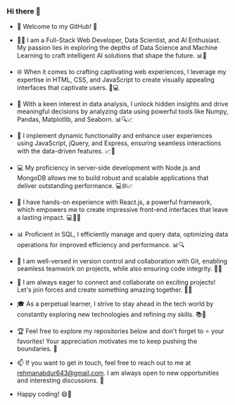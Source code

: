 ### Hi there 👋 

- 🚀 Welcome to my GitHub! 🚀

- 👨‍💻 I am a Full-Stack Web Developer, Data Scientist, and AI Enthusiast. My passion lies in exploring the depths of Data Science and Machine Learning to craft intelligent AI solutions that shape the future. 📊🤖

- 🌐 When it comes to crafting captivating web experiences, I leverage my expertise in HTML, CSS, and JavaScript to create visually appealing interfaces that captivate users. 🎨💻

- 🧠 With a keen interest in data analysis, I unlock hidden insights and drive meaningful decisions by analyzing data using powerful tools like Numpy, Pandas, Matplotlib, and Seaborn. 📊🔍📈

- 🔧 I implement dynamic functionality and enhance user experiences using JavaScript, jQuery, and Express, ensuring seamless interactions with the data-driven features. 📈🌟

- 💻 My proficiency in server-side development with Node.js and MongoDB allows me to build robust and scalable applications that deliver outstanding performance. 💻🌐📈

- 🌟 I have hands-on experience with React.js, a powerful framework, which empowers me to create impressive front-end interfaces that leave a lasting impact. 💻🔧🌟

- 📊 Proficient in SQL, I efficiently manage and query data, optimizing data operations for improved efficiency and performance. 📊🔍

- 🔗 I am well-versed in version control and collaboration with Git, enabling seamless teamwork on projects, while also ensuring code integrity. 👥🔗

- 💼 I am always eager to connect and collaborate on exciting projects! Let's join forces and create something amazing together. 🤝🌟

- 🎓 As a perpetual learner, I strive to stay ahead in the tech world by constantly exploring new technologies and refining my skills. 📚🌱

- 🏆 Feel free to explore my repositories below and don't forget to ⭐️ your favorites! Your appreciation motivates me to keep pushing the boundaries. 🌟

- 📫 If you want to get in touch, feel free to reach out to me at rehmanabdur643@gmail.com. I am always open to new opportunities and interesting discussions. 📧

- Happy coding! 😄🚀

<!--
**Abdur-Rehman-643/Abdur-Rehman-643** is a ✨ _special_ ✨ repository because its `README.md` (this file) appears on your GitHub profile.

Here are some ideas to get you started:

- 🔭 I’m currently working on ...
- 🌱 I’m currently learning ...
- 👯 I’m looking to collaborate on ...
- 🤔 I’m looking for help with ...
- 💬 Ask me about ...
- 📫 How to reach me: ...
- 😄 Pronouns: ...
- ⚡ Fun fact: ...
-->
